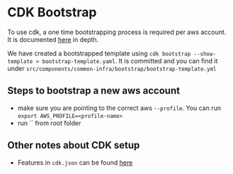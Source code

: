 # CDK Bootstrap

To use cdk, a one time bootstrapping process is required per aws account.
It is documented [here](https://docs.aws.amazon.com/cdk/latest/guide/bootstrapping.html) in depth.

We have created a bootstrapped template using `cdk bootstrap --show-template > bootstrap-template.yaml`. It is committed and you can find it under `src/components/common-infra/bootstrap/bootstrap-template.yml`

## Steps to bootstrap a new aws account

- make sure you are pointing to the correct aws `--profile`. You can run `export AWS_PROFILE=<profile-name>`
- run `` from root folder

## Other notes about CDK setup

- Features in `cdk.json` can be found [here](https://github.com/aws/aws-cdk/blob/v1-main/packages/@aws-cdk/cx-api/lib/features.ts)
